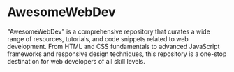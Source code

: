 # AwesomeWebDev
"AwesomeWebDev" is a comprehensive repository that curates a wide range of resources, tutorials, and code snippets related to web development. From HTML and CSS fundamentals to advanced JavaScript frameworks and responsive design techniques, this repository is a one-stop destination for web developers of all skill levels. 

